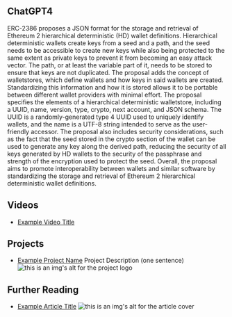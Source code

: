 ## ChatGPT4

ERC-2386 proposes a JSON format for the storage and retrieval of Ethereum 2 hierarchical deterministic (HD) wallet definitions. Hierarchical deterministic wallets create keys from a seed and a path, and the seed needs to be accessible to create new keys while also being protected to the same extent as private keys to prevent it from becoming an easy attack vector. The path, or at least the variable part of it, needs to be stored to ensure that keys are not duplicated. The proposal adds the concept of walletstores, which define wallets and how keys in said wallets are created. Standardizing this information and how it is stored allows it to be portable between different wallet providers with minimal effort. The proposal specifies the elements of a hierarchical deterministic walletstore, including a UUID, name, version, type, crypto, next account, and JSON schema. The UUID is a randomly-generated type 4 UUID used to uniquely identify wallets, and the name is a UTF-8 string intended to serve as the user-friendly accessor. The proposal also includes security considerations, such as the fact that the seed stored in the crypto section of the wallet can be used to generate any key along the derived path, reducing the security of all keys generated by HD wallets to the security of the passphrase and strength of the encryption used to protect the seed. Overall, the proposal aims to promote interoperability between wallets and similar software by standardizing the storage and retrieval of Ethereum 2 hierarchical deterministic wallet definitions.

## Videos

- [Example Video Title](https://www.youtube.com/watch?v=TDGq4aeevgY)

## Projects

- [Example Project Name](https://xxxx.xxx/xxxxx) Project Description (one sentence) ![this is an img's alt for the project logo](https://xxxx.xxx/project-logo.xxx)

## Further Reading

- [Example Article Title](https://xxxx.xxx/xxxxx) ![this is an img's alt for the article cover](https://xxxx.xxx/article-cover.xxx)
